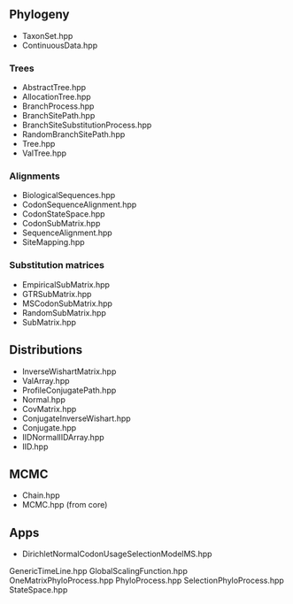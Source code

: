 ## Phylogeny ##
* TaxonSet.hpp
* ContinuousData.hpp

### Trees ###
* AbstractTree.hpp
* AllocationTree.hpp
* BranchProcess.hpp
* BranchSitePath.hpp
* BranchSiteSubstitutionProcess.hpp
* RandomBranchSitePath.hpp
* Tree.hpp
* ValTree.hpp

### Alignments ###
* BiologicalSequences.hpp
* CodonSequenceAlignment.hpp
* CodonStateSpace.hpp
* CodonSubMatrix.hpp
* SequenceAlignment.hpp
* SiteMapping.hpp

### Substitution matrices ###
* EmpiricalSubMatrix.hpp
* GTRSubMatrix.hpp
* MSCodonSubMatrix.hpp
* RandomSubMatrix.hpp
* SubMatrix.hpp

## Distributions ##
* InverseWishartMatrix.hpp
* ValArray.hpp
* ProfileConjugatePath.hpp
* Normal.hpp
* CovMatrix.hpp
* ConjugateInverseWishart.hpp
* Conjugate.hpp
* IIDNormalIIDArray.hpp
* IID.hpp

## MCMC ##
* Chain.hpp
* MCMC.hpp (from core)

## Apps ##
* DirichletNormalCodonUsageSelectionModelMS.hpp


GenericTimeLine.hpp
GlobalScalingFunction.hpp
OneMatrixPhyloProcess.hpp
PhyloProcess.hpp
SelectionPhyloProcess.hpp
StateSpace.hpp
